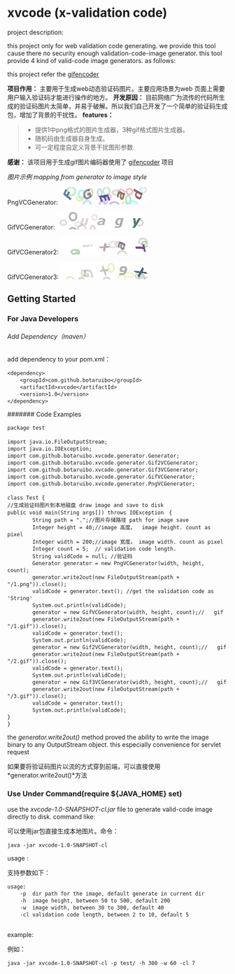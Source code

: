 # xvcode (x-validation code)


project description:

this project only for web validation code generating. we provide this tool cause there no security enough validation-code-image generator.
this tool provide 4 kind of valid-code image generators. as follows:

this project refer the [gifencoder][1]

**项目作用：**
主要用于生成web动态验证码图片。主要应用场景为web 页面上需要用户输入验证码才能进行操作的地方。
**开发原因：**
目前网络广为流传的代码所生成的验证码图片太简单，并易于破解。所以我们自己开发了一个简单的验证码生成包，增加了背景的干扰性。
**features：**
> - 提供1中png格式的图片生成器，3种gif格式图片生成器。
> - 随机码由生成器自身生成。
> - 可一定程度自定义背景干扰图形参数

**感谢：**
该项目用于生成gif图片编码器使用了 [gifencoder][1] 项目

*图片示例 mapping from generator to image style* 

PngVCGenerator:
![Png](docs/img/1.png)

GifVCGenerator:
![Gif1](docs/img/1.gif)

GifVCGenerator2:
![Gif1](docs/img/2.gif)

GifVCGenerator3:
![Gif1](docs/img/3.gif)

[1]: https://github.com/cloader/gifencoder

## Getting Started

### For Java Developers

###### Add Dependency（maven）

add dependency to your pom.xml：

```
<dependency>
	<groupId>com.github.botaruibo</groupId>
	<artifactId>xvcode</artifactId>
	<version>1.0</version>
</dependency>
```
####### Code Examples
```
package test

import java.io.FileOutputStream;
import java.io.IOException;
import com.github.botaruibo.xvcode.generator.Generator;
import com.github.botaruibo.xvcode.generator.Gif2VCGenerator;
import com.github.botaruibo.xvcode.generator.Gif3VCGenerator;
import com.github.botaruibo.xvcode.generator.GifVCGenerator;
import com.github.botaruibo.xvcode.generator.PngVCGenerator;

class Test {
//生成验证码图片到本地磁盘 draw image and save to disk
public void main(String args[]) throws IOException　{
		String path = ".";//图片存储路径 path for image save 
		Integer height = 40;//image 高度。  image height. count as pixel
		Integer width = 200;//image 宽度。 image width. count as pixel
		Integer count = 5;	// validation code length.
		String validCode = null; //验证码
		Generator generator = new PngVCGenerator(width, height, count);
        generator.write2out(new FileOutputStream(path + "/1.png")).close();
        validCode = generator.text(); //get the validation code as 'String'
        System.out.println(validCode);
        generator = new GifVCGenerator(width, height, count);//   gif
        generator.write2out(new FileOutputStream(path + "/1.gif")).close();
        validCode = generator.text();
        System.out.println(validCode);
        generator = new Gif2VCGenerator(width, height, count);//   gif
        generator.write2out(new FileOutputStream(path + "/2.gif")).close();
        validCode = generator.text();
        System.out.println(validCode);
        generator = new Gif3VCGenerator(width, height, count);//   gif
        generator.write2out(new FileOutputStream(path + "/3.gif")).close();
        validCode = generator.text();
        System.out.println(validCode);
}
}
```

the *generator.write2out()* method proved the ability to write the image binary to any OutputStream object. this especially convenience for servlet request

如果要将验证码图片以流的方式穿到前端，可以直接使用*generator.write2out()*方法


### Use Under Command(require ${JAVA_HOME} set)

use the *xvcode-1.0-SNAPSHOT-cl.jar* file to generate valid-code image directly to disk. command like:

可以使用jar包直接生成本地图片。命令：
```
java -jar xvcode-1.0-SNAPSHOT-cl
```
usage :

支持参数如下：
``` 
usage:
	-p	dir path for the image, default generate in current dir
	-h	image height, between 50 to 500, default 200
	-w	image width, between 30 to 300, default 40
	-cl	validation code length, between 2 to 10, default 5
	
```

example:

例如：
```
java -jar xvcode-1.0-SNAPSHOT-cl -p test/ -h 300 -w 60 -cl 7
```
